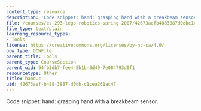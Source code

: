 ```yaml
---
content_type: resource
description: 'Code snippet: hand: grasping hand with a breakbeam sensor.'
file: /courses/es-293-lego-robotics-spring-2007/42673aefb4883887d0dbc1cea261ac47_hand.c
file_type: text/plain
learning_resource_types:
- Tools
license: https://creativecommons.org/licenses/by-nc-sa/4.0/
ocw_type: OCWFile
parent_title: Tools
parent_type: CourseSection
parent_uid: 64fb3db7-fee4-5b1b-3d49-7e084793d0f1
resourcetype: Other
title: hand.c
uid: 42673aef-b488-3887-d0db-c1cea261ac47
---
```

Code snippet: hand: grasping hand with a breakbeam sensor.